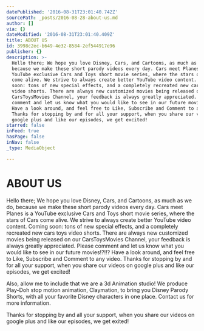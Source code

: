 ```yaml
---
datePublished: '2016-08-31T23:01:40.742Z'
sourcePath: _posts/2016-08-28-about-us.md
author: []
via: {}
dateModified: '2016-08-31T23:01:40.409Z'
title: ABOUT US
id: 3998c2ec-b649-4e32-8584-2ef544917e96
publisher: {}
description: >-
  Hello there; We hope you love Disney, Cars, and Cartoons, as much as we do,
  because we make these short parody videos every day. Cars meet Planes is a
  YouTube exclusive Cars and Toys short movie series, where the stars of Cars
  come alive. We strive to always create better YouTube video content. Coming
  soon: tons of new special effects, and a completely recreated new cars toys
  video shorts. There are always new customized movies being released on our
  CarsToysMovies Channel, your feedback is always greatly appreciated. Please
  comment and let us know what you would like to see in our future movies!?!!?
  Have a look around, and feel free to Like, Subscribe and Comment to any video.
  Thanks for stopping by and for all your support, when you share our videos on
  google plus and like our episodes, we get excited!
starred: false
inFeed: true
hasPage: false
inNav: false
_type: MediaObject

---
```

# ABOUT US

Hello there; We hope you love Disney, Cars, and Cartoons, as much as we do, because we make these short parody videos every day. Cars meet Planes is a YouTube exclusive Cars and Toys short movie series, where the stars of Cars come alive. We strive to always create better YouTube video content. Coming soon: tons of new special effects, and a completely recreated new cars toys video shorts. There are always new customized movies being released on our CarsToysMovies Channel, your feedback is always greatly appreciated. Please comment and let us know what you would like to see in our future movies!?!!? Have a look around, and feel free to Like, Subscribe and Comment to any video. Thanks for stopping by and for all your support, when you share our videos on google plus and like our episodes, we get excited!

Also, allow me to include that we are a 3d Animation studio! We produce Play-Doh stop motion animation, Claymation, to bring you Disney Parody Shorts, with all your favorite Disney characters in one place. Contact us for more information.

Thanks for stopping by and all your support, when you share our videos on google plus and like our episodes, we get exited!